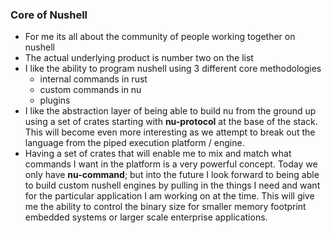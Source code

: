 
### Core of Nushell

* For me its all about the community of people working together on nushell
* The actual underlying product is number two on the list
* I like the ability to program nushell using 3 different core methodologies
    * internal commands in rust
    * custom commands in nu
    * plugins
* I like the abstraction layer of being able to build nu from the ground up
using a set of crates starting with **nu-protocol** at the base of the stack.
This will become even more interesting as we attempt to break out the language from the
piped execution platform / engine.
* Having a set of crates that will enable me to mix and match what commands I want in the platform is a very powerful concept. Today we only have **nu-command**;
but into the future I look forward to being able to build custom nushell engines
by pulling in the things I need and want for the particular application I am working on at the time.  This will give me the ability to control the binary size for smaller memory footprint embedded systems or larger scale enterprise applications.